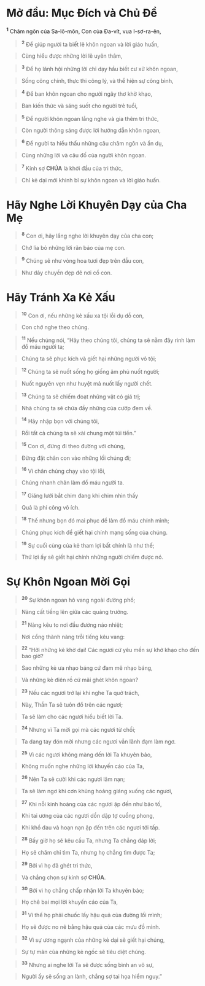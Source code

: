 # Mở đầu: Mục Đích và Chủ Đề
<sup><b>1</b></sup> Châm ngôn của Sa-lô-môn, Con của Đa-vít, vua I-sơ-ra-ên,


> <sup><b>2</b></sup> Để giúp người ta biết lẽ khôn ngoan và lời giáo huấn,
>


> Cùng hiểu được những lời lẽ uyên thâm,
>


> <sup><b>3</b></sup> Để họ lãnh hội những lời chỉ dạy hầu biết cư xử khôn ngoan,
>


> Sống công chính, thực thi công lý, và thể hiện sự công bình,
>


> <sup><b>4</b></sup> Để ban khôn ngoan cho người ngây thơ khờ khạo,
>


> Ban kiến thức và sáng suốt cho người trẻ tuổi,
>


> <sup><b>5</b></sup> Để người khôn ngoan lắng nghe và gia thêm tri thức,
>


> Còn người thông sáng được lời hướng dẫn khôn ngoan,
>


> <sup><b>6</b></sup> Để người ta hiểu thấu những câu châm ngôn và ẩn dụ,
>


> Cùng những lời và câu đố của người khôn ngoan.
>


> <sup><b>7</b></sup> Kính sợ **CHÚA** là khởi đầu của tri thức,
>


> Chỉ kẻ dại mới khinh bỉ sự khôn ngoan và lời giáo huấn.
>


# Hãy Nghe Lời Khuyên Dạy của Cha Mẹ

> <sup><b>8</b></sup> Con ơi, hãy lắng nghe lời khuyên dạy của cha con;
>


> Chớ lìa bỏ những lời răn bảo của mẹ con.
>


> <sup><b>9</b></sup> Chúng sẽ như vòng hoa tươi đẹp trên đầu con,
>


> Như dây chuyền đẹp đẽ nơi cổ con.
>


# Hãy Tránh Xa Kẻ Xấu

> <sup><b>10</b></sup> Con ơi, nếu những kẻ xấu xa tội lỗi dụ dỗ con,
>


> Con chớ nghe theo chúng.
>


> <sup><b>11</b></sup> Nếu chúng nói, “Hãy theo chúng tôi, chúng ta sẽ nằm đây rình làm đổ máu người ta;
>


> Chúng ta sẽ phục kích và giết hại những người vô tội;
>


> <sup><b>12</b></sup> Chúng ta sẽ nuốt sống họ giống âm phủ nuốt người;
>


> Nuốt nguyên vẹn như huyệt mả nuốt lấy người chết.
>


> <sup><b>13</b></sup> Chúng ta sẽ chiếm đoạt những vật có giá trị;
>


> Nhà chúng ta sẽ chứa đầy những của cướp đem về.
>


> <sup><b>14</b></sup> Hãy nhập bọn với chúng tôi,
>


> Rồi tất cả chúng ta sẽ xài chung một túi tiền.”
>


> <sup><b>15</b></sup> Con ơi, đừng đi theo đường với chúng,
>


> Đừng đặt chân con vào những lối chúng đi;
>


> <sup><b>16</b></sup> Vì chân chúng chạy vào tội lỗi,
>


> Chúng nhanh chân làm đổ máu người ta.
>


> <sup><b>17</b></sup> Giăng lưới bắt chim đang khi chim nhìn thấy
>


> Quả là phí công vô ích.
>


> <sup><b>18</b></sup> Thế nhưng bọn đó mai phục để làm đổ máu chính mình;
>


> Chúng phục kích để giết hại chính mạng sống của chúng.
>


> <sup><b>19</b></sup> Sự cuối cùng của kẻ tham lợi bất chính là như thế;
>


> Thứ lợi ấy sẽ giết hại chính những người chiếm được nó.
>


# Sự Khôn Ngoan Mời Gọi

> <sup><b>20</b></sup> Sự khôn ngoan hô vang ngoài đường phố;
>


> Nàng cất tiếng lên giữa các quảng trường.
>


> <sup><b>21</b></sup> Nàng kêu to nơi đầu đường náo nhiệt;
>


> Nơi cổng thành nàng trỗi tiếng kêu vang:
>


> <sup><b>22</b></sup> “Hỡi những kẻ khờ dại! Các ngươi cứ yêu mến sự khờ khạo cho đến bao giờ?
>


> Sao những kẻ ưa nhạo báng cứ đam mê nhạo báng,
>


> Và những kẻ điên rồ cứ mãi ghét khôn ngoan?
>


> <sup><b>23</b></sup> Nếu các ngươi trở lại khi nghe Ta quở trách,
>


> Này, Thần Ta sẽ tuôn đổ trên các ngươi;
>


> Ta sẽ làm cho các ngươi hiểu biết lời Ta.
>


> <sup><b>24</b></sup> Nhưng vì Ta mời gọi mà các ngươi từ chối;
>


> Ta dang tay đón mời nhưng các ngươi vẫn lãnh đạm làm ngơ.
>


> <sup><b>25</b></sup> Vì các ngươi không màng đến lời Ta khuyên bảo,
>


> Không muốn nghe những lời khuyến cáo của Ta,
>


> <sup><b>26</b></sup> Nên Ta sẽ cười khi các ngươi lâm nạn;
>


> Ta sẽ làm ngơ khi cơn khủng hoảng giáng xuống các ngươi,
>


> <sup><b>27</b></sup> Khi nỗi kinh hoàng của các ngươi ập đến như bão tố,
>


> Khi tai ương của các ngươi dồn dập tợ cuồng phong,
>


> Khi khổ đau và hoạn nạn ập đến trên các ngươi tới tấp.
>


> <sup><b>28</b></sup> Bấy giờ họ sẽ kêu cầu Ta, nhưng Ta chẳng đáp lời;
>


> Họ sẽ chăm chỉ tìm Ta, nhưng họ chẳng tìm được Ta;
>


> <sup><b>29</b></sup> Bởi vì họ đã ghét tri thức,
>


> Và chẳng chọn sự kính sợ **CHÚA**.
>


> <sup><b>30</b></sup> Bởi vì họ chẳng chấp nhận lời Ta khuyên bảo;
>


> Họ chê bai mọi lời khuyến cáo của Ta,
>


> <sup><b>31</b></sup> Vì thế họ phải chuốc lấy hậu quả của đường lối mình;
>


> Họ sẽ được no nê bằng hậu quả của các mưu đồ mình.
>


> <sup><b>32</b></sup> Vì sự ương ngạnh của những kẻ dại sẽ giết hại chúng,
>


> Sự tự mãn của những kẻ ngốc sẽ tiêu diệt chúng.
>


> <sup><b>33</b></sup> Nhưng ai nghe lời Ta sẽ được sống bình an vô sự,
>


> Người ấy sẽ sống an lành, chẳng sợ tai họa hiểm nguy.”
>